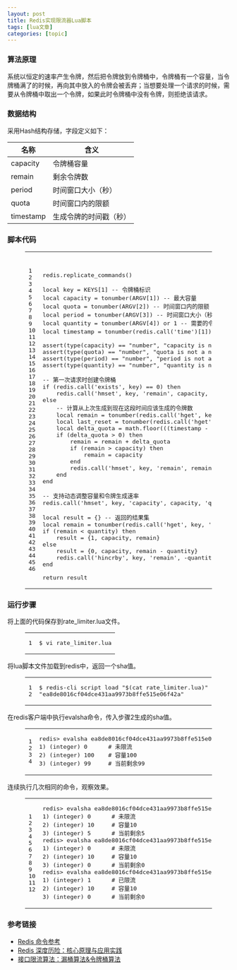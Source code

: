 ```yaml
---
layout: post
title: Redis实现限流器Lua脚本 
tags: [lua文章]
categories: [topic]
---
```

<h3 id="算法原理"><a href="#算法原理" class="headerlink" title="算法原理"></a>算法原理</h3><p>系统以恒定的速率产生令牌，然后把令牌放到令牌桶中，令牌桶有一个容量，当令牌桶满了的时候，再向其中放入的令牌会被丢弃；当想要处理一个请求的时候，需要从令牌桶中取出一个令牌，如果此时令牌桶中没有令牌，则拒绝该请求。</p>
<h3 id="数据结构"><a href="#数据结构" class="headerlink" title="数据结构"></a>数据结构</h3><p>采用Hash结构存储，字段定义如下：</p>
<table>
<thead>
<tr>
<th>名称</th>
<th>含义</th>
</tr>
</thead>
<tbody>
<tr>
<td>capacity</td>
<td>令牌桶容量</td>
</tr>
<tr>
<td>remain</td>
<td>剩余令牌数</td>
</tr>
<tr>
<td>period</td>
<td>时间窗口大小（秒）</td>
</tr>
<tr>
<td>quota</td>
<td>时间窗口内的限额</td>
</tr>
<tr>
<td>timestamp</td>
<td>生成令牌的时间戳（秒）</td>
</tr>
</tbody>
</table>
<h3 id="脚本代码"><a href="#脚本代码" class="headerlink" title="脚本代码"></a>脚本代码</h3><figure class="highlight lua"><table><tbody><tr><td class="gutter"><pre><span class="line">1</span><br/><span class="line">2</span><br/><span class="line">3</span><br/><span class="line">4</span><br/><span class="line">5</span><br/><span class="line">6</span><br/><span class="line">7</span><br/><span class="line">8</span><br/><span class="line">9</span><br/><span class="line">10</span><br/><span class="line">11</span><br/><span class="line">12</span><br/><span class="line">13</span><br/><span class="line">14</span><br/><span class="line">15</span><br/><span class="line">16</span><br/><span class="line">17</span><br/><span class="line">18</span><br/><span class="line">19</span><br/><span class="line">20</span><br/><span class="line">21</span><br/><span class="line">22</span><br/><span class="line">23</span><br/><span class="line">24</span><br/><span class="line">25</span><br/><span class="line">26</span><br/><span class="line">27</span><br/><span class="line">28</span><br/><span class="line">29</span><br/><span class="line">30</span><br/><span class="line">31</span><br/><span class="line">32</span><br/><span class="line">33</span><br/><span class="line">34</span><br/><span class="line">35</span><br/><span class="line">36</span><br/><span class="line">37</span><br/><span class="line">38</span><br/><span class="line">39</span><br/><span class="line">40</span><br/><span class="line">41</span><br/><span class="line">42</span><br/><span class="line">43</span><br/><span class="line">44</span><br/><span class="line">45</span><br/><span class="line">46</span><br/></pre></td><td class="code"><pre><span class="line"></span><br/><span class="line"></span><br/><span class="line">redis.replicate_commands()</span><br/><span class="line"></span><br/><span class="line"><span class="keyword">local</span> key = KEYS[<span class="number">1</span>] <span class="comment">-- 令牌桶标识</span></span><br/><span class="line"><span class="keyword">local</span> capacity = <span class="built_in">tonumber</span>(ARGV[<span class="number">1</span>]) <span class="comment">-- 最大容量</span></span><br/><span class="line"><span class="keyword">local</span> quota = <span class="built_in">tonumber</span>(ARGV[<span class="number">2</span>]) <span class="comment">-- 时间窗口内的限额</span></span><br/><span class="line"><span class="keyword">local</span> period = <span class="built_in">tonumber</span>(ARGV[<span class="number">3</span>]) <span class="comment">-- 时间窗口大小（秒）</span></span><br/><span class="line"><span class="keyword">local</span> quantity = <span class="built_in">tonumber</span>(ARGV[<span class="number">4</span>]) <span class="keyword">or</span> <span class="number">1</span> <span class="comment">-- 需要的令牌数量，默认为1</span></span><br/><span class="line"><span class="keyword">local</span> timestamp = <span class="built_in">tonumber</span>(redis.call(<span class="string">&#39;time&#39;</span>)[<span class="number">1</span>]) <span class="comment">-- 当前时间戳</span></span><br/><span class="line"></span><br/><span class="line"><span class="built_in">assert</span>(<span class="built_in">type</span>(capacity) == <span class="string">&#34;number&#34;</span>, <span class="string">&#34;capacity is not a number!&#34;</span>)</span><br/><span class="line"><span class="built_in">assert</span>(<span class="built_in">type</span>(quota) == <span class="string">&#34;number&#34;</span>, <span class="string">&#34;quota is not a number!&#34;</span>)</span><br/><span class="line"><span class="built_in">assert</span>(<span class="built_in">type</span>(period) == <span class="string">&#34;number&#34;</span>, <span class="string">&#34;period is not a number!&#34;</span>)</span><br/><span class="line"><span class="built_in">assert</span>(<span class="built_in">type</span>(quantity) == <span class="string">&#34;number&#34;</span>, <span class="string">&#34;quantity is not a number!&#34;</span>)</span><br/><span class="line"></span><br/><span class="line"><span class="comment">-- 第一次请求时创建令牌桶</span></span><br/><span class="line"><span class="keyword">if</span> (redis.call(<span class="string">&#39;exists&#39;</span>, key) == <span class="number">0</span>) <span class="keyword">then</span></span><br/><span class="line">    redis.call(<span class="string">&#39;hmset&#39;</span>, key, <span class="string">&#39;remain&#39;</span>, capacity, <span class="string">&#39;timestamp&#39;</span>, timestamp)</span><br/><span class="line"><span class="keyword">else</span></span><br/><span class="line">    <span class="comment">-- 计算从上次生成到现在这段时间应该生成的令牌数</span></span><br/><span class="line">    <span class="keyword">local</span> remain = <span class="built_in">tonumber</span>(redis.call(<span class="string">&#39;hget&#39;</span>, key, <span class="string">&#39;remain&#39;</span>))</span><br/><span class="line">    <span class="keyword">local</span> last_reset = <span class="built_in">tonumber</span>(redis.call(<span class="string">&#39;hget&#39;</span>, key, <span class="string">&#39;timestamp&#39;</span>))</span><br/><span class="line">    <span class="keyword">local</span> delta_quota = <span class="built_in">math</span>.<span class="built_in">floor</span>(((timestamp - last_reset) / period) * quota)</span><br/><span class="line">    <span class="keyword">if</span> (delta_quota &gt; <span class="number">0</span>) <span class="keyword">then</span></span><br/><span class="line">        remain = remain + delta_quota</span><br/><span class="line">        <span class="keyword">if</span> (remain &gt; capacity) <span class="keyword">then</span></span><br/><span class="line">            remain = capacity</span><br/><span class="line">        <span class="keyword">end</span></span><br/><span class="line">        redis.call(<span class="string">&#39;hmset&#39;</span>, key, <span class="string">&#39;remain&#39;</span>, remain, <span class="string">&#39;timestamp&#39;</span>, timestamp)</span><br/><span class="line">    <span class="keyword">end</span></span><br/><span class="line"><span class="keyword">end</span></span><br/><span class="line"></span><br/><span class="line"><span class="comment">-- 支持动态调整容量和令牌生成速率</span></span><br/><span class="line">redis.call(<span class="string">&#39;hmset&#39;</span>, key, <span class="string">&#39;capacity&#39;</span>, capacity, <span class="string">&#39;quota&#39;</span>, quota, <span class="string">&#39;period&#39;</span>, period);</span><br/><span class="line"></span><br/><span class="line"><span class="keyword">local</span> result = {} <span class="comment">-- 返回的结果集</span></span><br/><span class="line"><span class="keyword">local</span> remain = <span class="built_in">tonumber</span>(redis.call(<span class="string">&#39;hget&#39;</span>, key, <span class="string">&#39;remain&#39;</span>))</span><br/><span class="line"><span class="keyword">if</span> (remain &lt; quantity) <span class="keyword">then</span></span><br/><span class="line">    result = {<span class="number">1</span>, capacity, remain}</span><br/><span class="line"><span class="keyword">else</span></span><br/><span class="line">    result = {<span class="number">0</span>, capacity, remain - quantity}</span><br/><span class="line">    redis.call(<span class="string">&#39;hincrby&#39;</span>, key, <span class="string">&#39;remain&#39;</span>, -quantity)</span><br/><span class="line"><span class="keyword">end</span></span><br/><span class="line"></span><br/><span class="line"><span class="keyword">return</span> result</span><br/></pre></td></tr></tbody></table></figure>
<h3 id="运行步骤"><a href="#运行步骤" class="headerlink" title="运行步骤"></a>运行步骤</h3><p>将上面的代码保存到rate_limiter.lua文件。<br/></p><figure class="highlight sh"><table><tbody><tr><td class="gutter"><pre><span class="line">1</span><br/></pre></td><td class="code"><pre><span class="line">$ vi rate_limiter.lua</span><br/></pre></td></tr></tbody></table></figure><p></p>
<p>将lua脚本文件加载到redis中，返回一个sha值。<br/></p><figure class="highlight sh"><table><tbody><tr><td class="gutter"><pre><span class="line">1</span><br/><span class="line">2</span><br/></pre></td><td class="code"><pre><span class="line">$ redis-cli script load <span class="string">&#34;<span class="variable">$(cat rate_limiter.lua)</span>&#34;</span></span><br/><span class="line"><span class="string">&#34;ea8de8016cf04dce431aa9973b8ffe515e06f42a&#34;</span></span><br/></pre></td></tr></tbody></table></figure><p></p>
<p>在redis客户端中执行evalsha命令，传入步骤2生成的sha值。<br/></p><figure class="highlight sh"><table><tbody><tr><td class="gutter"><pre><span class="line">1</span><br/><span class="line">2</span><br/><span class="line">3</span><br/><span class="line">4</span><br/></pre></td><td class="code"><pre><span class="line">redis&gt; evalsha ea8de8016cf04dce431aa9973b8ffe515e06f42a 1 ratelimiter 100 30 60</span><br/><span class="line">1) (<span class="built_in">integer</span>) 0      <span class="comment"># 未限流</span></span><br/><span class="line">2) (<span class="built_in">integer</span>) 100    <span class="comment"># 容量100</span></span><br/><span class="line">3) (<span class="built_in">integer</span>) 99     <span class="comment"># 当前剩余99</span></span><br/></pre></td></tr></tbody></table></figure><p></p>
<p>连续执行几次相同的命令，观察效果。<br/></p><figure class="highlight sh"><table><tbody><tr><td class="gutter"><pre><span class="line">1</span><br/><span class="line">2</span><br/><span class="line">3</span><br/><span class="line">4</span><br/><span class="line">5</span><br/><span class="line">6</span><br/><span class="line">7</span><br/><span class="line">8</span><br/><span class="line">9</span><br/><span class="line">10</span><br/><span class="line">11</span><br/><span class="line">12</span><br/></pre></td><td class="code"><pre><span class="line">redis&gt; evalsha ea8de8016cf04dce431aa9973b8ffe515e06f42a 1 ratelimiter 10 10 60 5</span><br/><span class="line">1) (<span class="built_in">integer</span>) 0      <span class="comment"># 未限流</span></span><br/><span class="line">2) (<span class="built_in">integer</span>) 10     <span class="comment"># 容量10</span></span><br/><span class="line">3) (<span class="built_in">integer</span>) 5      <span class="comment"># 当前剩余5</span></span><br/><span class="line">redis&gt; evalsha ea8de8016cf04dce431aa9973b8ffe515e06f42a 1 ratelimiter 10 10 60 5</span><br/><span class="line">1) (<span class="built_in">integer</span>) 0      <span class="comment"># 未限流</span></span><br/><span class="line">2) (<span class="built_in">integer</span>) 10     <span class="comment"># 容量10</span></span><br/><span class="line">3) (<span class="built_in">integer</span>) 0      <span class="comment"># 当前剩余0</span></span><br/><span class="line">redis&gt; evalsha ea8de8016cf04dce431aa9973b8ffe515e06f42a 1 ratelimiter 10 10 60 5</span><br/><span class="line">1) (<span class="built_in">integer</span>) 1      <span class="comment"># 已限流</span></span><br/><span class="line">2) (<span class="built_in">integer</span>) 10     <span class="comment"># 容量10</span></span><br/><span class="line">3) (<span class="built_in">integer</span>) 0      <span class="comment"># 当前剩余0</span></span><br/></pre></td></tr></tbody></table></figure><p></p>
<h3 id="参考链接"><a href="#参考链接" class="headerlink" title="参考链接"></a>参考链接</h3><ul>
<li><a href="http://redisdoc.com/" target="_blank" rel="noopener noreferrer">Redis 命令参考</a></li>
<li><a href="https://juejin.im/book/5afc2e5f6fb9a07a9b362527/section/5b44aaf75188251a9f248c4c" target="_blank" rel="noopener noreferrer">Redis 深度历险：核心原理与应用实践</a></li>
<li><a href="https://segmentfault.com/a/1190000015967922" target="_blank" rel="noopener noreferrer">接口限流算法：漏桶算法&amp;令牌桶算法</a></li>
</ul>